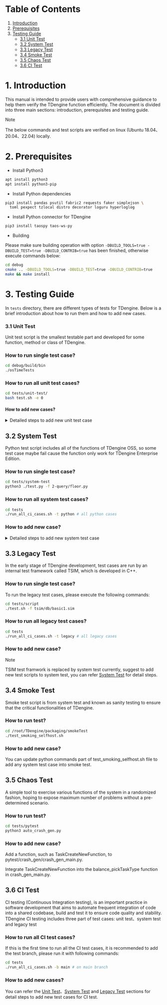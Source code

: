 # Table of Contents

1. [Introduction](#1-introduction)
1. [Prerequisites](#2-prerequisites)
1. [Testing Guide](#3-testing-guide)
    - [3.1 Unit Test](#31-unit-test)
    - [3.2 System Test](#32-system-test)
    - [3.3 Legacy Test](#33-legacy-test)
    - [3.4 Smoke Test](#34-smoke-test)
    - [3.5 Chaos Test](#35-chaos-test)
    - [3.6 CI Test](#36-ci-test)

# 1. Introduction

This manual is intended to provide users with comprehensive guidance to help them verify the TDengine function efficiently. The document is divided into three main sections: introduction, prerequisites and testing guide.

> [!NOTE]
> The below commands and test scripts are verified on linux (Ubuntu 18.04、20.04、22.04) locally.

# 2. Prerequisites

- Install Python3

```bash
apt install python3
apt install python3-pip
```

- Install Python dependencies

```bash
pip3 install pandas psutil fabric2 requests faker simplejson \
  toml pexpect tzlocal distro decorator loguru hyperloglog
```

- Install Python connector for TDengine

```bash
pip3 install taospy taos-ws-py
```

- Building

Please make sure building operation with option `-DBUILD_TOOLS=true -DBUILD_TEST=true -DBUILD_CONTRIB=true` has been finished, otherwise execute commands below:

```bash
cd debug
cmake .. -DBUILD_TOOLS=true -DBUILD_TEST=true -DBUILD_CONTRIB=true
make && make install
```

# 3. Testing Guide

In `tests` directory, there are different types of tests for TDengine. Below is a brief introduction about how to run them and how to add new cases.

### 3.1 Unit Test

Unit test script is the smallest testable part and developed for some function, method or class of TDengine.

### How to run single test case?

```bash
cd debug/build/bin
./osTimeTests
```

### How to run all unit test cases?

```bash
cd tests/unit-test/
bash test.sh -e 0
```

#### How to add new cases? 

<details>

<summary>Detailed steps to add new unit test case</summary>

The Google test framwork is used for unit testing to specific function module, you can refer below steps to add one test case:

##### 1. Create test case file and develop the test scripts

In the test directory corresponding to the target function module, create test files in CPP format and write corresponding test cases.

##### 2. Update build configuration

Modify the CMakeLists.txt file in this directory to ensure that the new test files are properly included in the compilation process. See the `source/os/test/CMakeLists.txt` file for configuration examples.

##### 3. Compile test code

In the root directory of the project, create a compilation directory (e.g., debug), switch to the directory and run CMake commands (e.g., `cmake .. -DBUILD_TEST=1`) to generate a compilation file, and then run a compilation command (e.g. make) to complete the compilation of the test code. 

##### 4. Execute the test program

Find the executable file in the compiled directory(e.g. `TDengine/debug/build/bin/`) and run it.

##### 5. Integrate into CI tests

Use the add_test command to add new compiled test cases into CI test collection, ensure that the new added test cases can be run for every build.

</details>

## 3.2 System Test

Python test script includes all of the functions of TDengine OSS, so some test case maybe fail cause the function only
work for TDengine Enterprise Edition.

### How to run single test case?

```bash
cd tests/system-test
python3 ./test.py -f 2-query/floor.py
```

### How to run all system test cases?

```bash
cd tests
./run_all_ci_cases.sh -t python # all python cases
```

### How to add new case?

<details>

<summary>Detailed steps to add new system test case</summary>

The Python test framework is developed by TDengine teams, and test.py is the test case execution and monitoring of the entry program, Use `python3  ./test.py -h` to view more features.
you can refer below steps to add one test case:

##### 1.Create a test case file and develop the test cases

Create a file in `tests/system-test` containing each functional directory and refer to the use case template `tests/system-test/0-others/test_case_template.py` to add a new test case. 

##### 2.Execute the test case 

cd tests/system-test & python3 ./test.py  -f 0-others/test_case_template.py 

##### 3.Integrate into CI tests

Edit `tests/parallel_test/cases.task` and add the testcase path and executions in the specified format. The third column indicates whether to use Address Sanitizer mode for testing.



```bash
#caseID,rerunTimes,Run with Sanitizer,casePath,caseCommand
,,n,system-test, python3 ./test.py  -f 0-others/test_case_template.py 
```

</details>

## 3.3 Legacy Test

In the early stage of TDengine development, test cases are run by an internal test framework called TSIM, which is developed in C++.

### How to run single test case?

To run the legacy test cases, please execute the following commands:

```bash
cd tests/script
./test.sh -f tsim/db/basic1.sim
```

### How to run all legacy test cases?

```bash
cd tests
./run_all_ci_cases.sh -t legacy # all legacy cases
```

### How to add new case?

> [!NOTE] 
> TSIM test framwork is replaced by system test currently, suggest to add new test scripts to system test, you can refer [System Test](#312-system-test) for detail steps.

## 3.4 Smoke Test

Smoke test script is from system test and known as sanity testing to ensure that the critical functionalities of TDengine.

### How to run test?

```bash
cd /root/TDengine/packaging/smokeTest
./test_smoking_selfhost.sh
```

### How to add new case?

You can update python commands part of test_smoking_selfhost.sh file to add any system test case into smoke test.

## 3.5 Chaos Test

A simple tool to exercise various functions of the system in a randomized fashion, hoping to expose maximum number of problems without a pre-determined scenario.

### How to run test?

```bash
cd tests/pytest
python3 auto_crash_gen.py
```

### How to add new case?

Add a function, such as TaskCreateNewFunction, to pytest/crash_gen/crash_gen_main.py.

Integrate TaskCreateNewFunction into the balance_pickTaskType function in crash_gen_main.py.

## 3.6 CI Test

CI testing (Continuous Integration testing), is an important practice in software development that aims to automate frequent integration of code into a shared codebase, build and test it to ensure code quality and stability. TDengine CI testing includes three part of test cases: unit test、system test and legacy test

### How to run all CI test cases?

If this is the first time to run all the CI test cases, it is recommended to add the test branch, please run it with  following commands:

```bash
cd tests
./run_all_ci_cases.sh -b main # on main branch
```

### How to add new cases?

You can refer the [Unit Test](#31-unit-test)、[System Test](#32-system-test) and [Legacy Test](#33-legacy-test) sections for detail steps to add new test cases for CI test.
